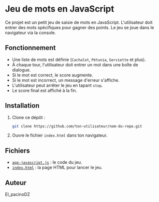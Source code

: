# Jeu de mots en JavaScript

Ce projet est un petit jeu de saisie de mots en JavaScript. 
L'utilisateur doit entrer des mots spécifiques pour gagner des points. Le jeu se joue dans le navigateur via la console.

## Fonctionnement

- Une liste de mots est définie (`Cachalot`, `Pétunia`, `Serviette` et plus).
- À chaque tour, l'utilisateur doit entrer un mot dans une boîte de dialogue.
- Si le mot est correct, le score augmente.
- Si le mot est incorrect, un message d'erreur s'affiche.
- L'utilisateur peut arrêter le jeu en tapant `stop`.
- Le score final est affiché à la fin.

## Installation

1. Clone ce dépôt :
   ```sh
   git clone https://github.com/ton-utilisateur/nom-du-repo.git
   ```
2. Ouvre le fichier `index.html` dans ton navigateur.

## Fichiers

- [`app-javascript.js`](app-javascript.js) : le code du jeu.
- [`index.html`](index.html) : la page HTML pour lancer le jeu.

## Auteur

El_pacinoDZ

